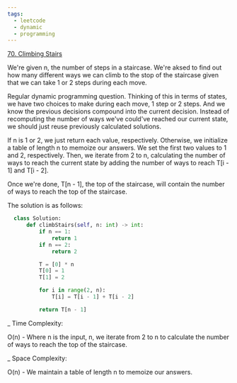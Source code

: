 ```yaml
---
tags:
  - leetcode
  - dynamic
  - programming
---
```


<a href="https://leetcode.com/problems/climbing-stairs/">70. Climbing Stairs</a>

We're given n, the number of steps in a staircase. We're aksed to find out how
many different ways we can climb to the stop of the staircase given that we can
take 1 or 2 steps during each move.

Regular dynamic programming question. Thinking of this in terms of states, we
have two choices to make during each move, 1 step or 2 steps. And we know the
previous decisions compound into the current decision. Instead of recomputing
the number of ways we've could've reached our current state, we should just
reuse previously calculated solutions.

If n is 1 or 2, we just return each value, respectively. Otherwise, we
initialize a table of length n to memoize our answers. We set the first two
values to 1 and 2, respectively. Then, we iterate from 2 to n, calculating the
number of ways to reach the current state by adding the number of ways to reach
T[i - 1] and T[i - 2].

Once we're done, T[n - 1], the top of the staircase, will contain the number of
ways to reach the top of the staircase.

The solution is as follows:

```python
  class Solution:
      def climbStairs(self, n: int) -> int:
          if n == 1:
              return 1
          if n == 2:
              return 2

          T = [0] * n
          T[0] = 1
          T[1] = 2

          for i in range(2, n):
              T[i] = T[i - 1] + T[i - 2]

          return T[n - 1]
```

\_ Time Complexity:

O(n) - Where n is the input, n, we iterate from 2 to n to calculate the number
of ways to reach the top of the staircase.

\_ Space Complexity:

O(n) - We maintain a table of length n to memoize our answers.
